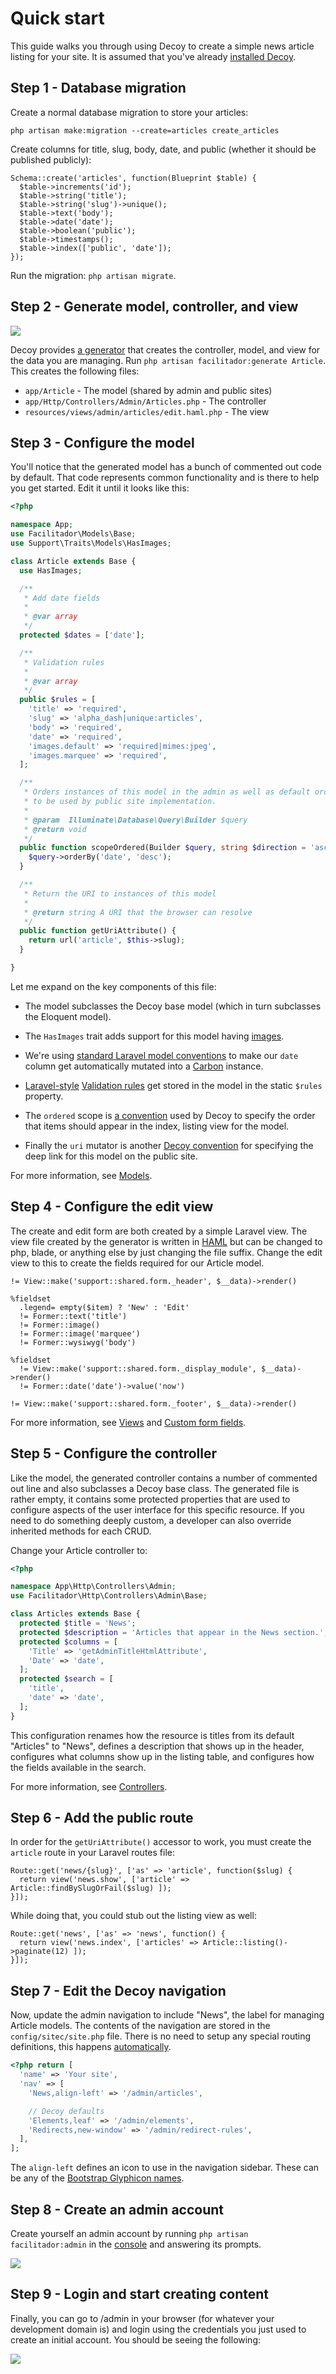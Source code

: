 # Quick start

This guide walks you through using Decoy to create a simple news article listing for your site.  It is assumed that you've already [installed Decoy](index).

## Step 1 - Database migration

Create a normal database migration to store your articles:

```
php artisan make:migration --create=articles create_articles
```

Create columns for title, slug, body, date, and public (whether it should be published publicly):

```php?start_inline=1
Schema::create('articles', function(Blueprint $table) {
  $table->increments('id');
  $table->string('title');
  $table->string('slug')->unique();
  $table->text('body');
  $table->date('date');
  $table->boolean('public');
  $table->timestamps();
  $table->index(['public', 'date']);
});
```

Run the migration: `php artisan migrate`.

## Step 2 - Generate model, controller, and view

![](assets/img/generate.gif)

Decoy provides [a generator](generator) that creates the controller, model, and view for the data you are managing.  Run `php artisan facilitador:generate Article`. This creates the following files:

- `app/Article` - The model (shared by admin and public sites)
- `app/Http/Controllers/Admin/Articles.php` - The controller
- `resources/views/admin/articles/edit.haml.php` - The view

## Step 3 - Configure the model

You'll notice that the generated model has a bunch of commented out code by default.  That code represents common functionality and is there to help you get started.  Edit it until it looks like this:

```php
<?php

namespace App;
use Facilitador\Models\Base;
use Support\Traits\Models\HasImages;

class Article extends Base {
  use HasImages;

  /**
   * Add date fields
   *
   * @var array
   */
  protected $dates = ['date'];

  /**
   * Validation rules
   *
   * @var array
   */
  public $rules = [
    'title' => 'required',
    'slug' => 'alpha_dash|unique:articles',
    'body' => 'required',
    'date' => 'required',
    'images.default' => 'required|mimes:jpeg',
    'images.marquee' => 'required',
  ];

  /**
   * Orders instances of this model in the admin as well as default ordering
   * to be used by public site implementation.
   *
   * @param  Illuminate\Database\Query\Builder $query
   * @return void
   */
  public function scopeOrdered(Builder $query, string $direction = 'asc') {
    $query->orderBy('date', 'desc');
  }

  /**
   * Return the URI to instances of this model
   *
   * @return string A URI that the browser can resolve
   */
  public function getUriAttribute() {
    return url('article', $this->slug);
  }

}
```

Let me expand on the key components of this file:

- The model subclasses the Decoy base model (which in turn subclasses the Eloquent model).

- The `HasImages` trait adds support for this model having [images](images).

- We're using [standard Laravel model conventions](https://laravel.com/docs/eloquent-mutators#date-mutators) to make our `date` column get automatically mutated into a [Carbon](https://github.com/briannesbitt/Carbon) instance.

- [Laravel-style](https://laravel.com/docs/5.3/validation#available-validation-rules) [Validation rules](validation) get stored in the model in the static `$rules` property.

- The `ordered` scope is [a convention](models#ordering) used by Decoy to specify the order that items should appear in the index, listing view for the model.

- Finally the `uri` mutator is another [Decoy convention](models#deep-link) for specifying the deep link for this model on the public site.

For more information, see [Models](models).

## Step 4 - Configure the edit view

The create and edit form are both created by a simple Laravel view.  The view file created by the generator is written in [HAML](https://github.com/arnaud-lb/MtHaml) but can be changed to php, blade, or anything else by just changing the file suffix.  Change the edit view to this to create the fields required for our Article model.

```haml
!= View::make('support::shared.form._header', $__data)->render()

%fieldset
  .legend= empty($item) ? 'New' : 'Edit'
  != Former::text('title')
  != Former::image()
  != Former::image('marquee')
  != Former::wysiwyg('body')

%fieldset
  != View::make('support::shared.form._display_module', $__data)->render()
  != Former::date('date')->value('now')

!= View::make('support::shared.form._footer', $__data)->render()
```

For more information, see [Views](views) and [Custom form fields](custom-fields).

## Step 5 - Configure the controller

Like the model, the generated controller contains a number of commented out line and also subclasses a Decoy base class.  The generated file is rather empty, it contains some protected properties that are used to configure aspects of the user interface for this specific resource.  If you need to do something deeply custom, a developer can also override inherited methods for each CRUD.

Change your Article controller to:

```php
<?php

namespace App\Http\Controllers\Admin;
use Facilitador\Http\Controllers\Admin\Base;

class Articles extends Base {
  protected $title = 'News';
  protected $description = 'Articles that appear in the News section.';
  protected $columns = [
    'Title' => 'getAdminTitleHtmlAttribute',
    'Date' => 'date',
  ];
  protected $search = [
    'title',
    'date' => 'date',
  ];
}
```

This configuration renames how the resource is titles from its default "Articles" to "News", defines a description that shows up in the header, configures what columns show up in the listing table, and configures how the fields available in the search.

For more information, see [Controllers](controllers).

## Step 6 - Add the public route

In order for the `getUriAttribute()` accessor to work, you must create the `article` route in your Laravel routes file:

```php?start_inline=1
Route::get('news/{slug}', ['as' => 'article', function($slug) {
  return view('news.show', ['article' => Article::findBySlugOrFail($slug) ]);
}]);
```

While doing that, you could stub out the listing view as well:

```php?start_inline=1
Route::get('news', ['as' => 'news', function() {
  return view('news.index', ['articles' => Article::listing()->paginate(12) ]);
}]);
```

## Step 7 - Edit the Decoy navigation

Now, update the admin navigation to include "News", the label for managing Article models.  The contents of the navigation are stored in the `config/sitec/site.php` file.  There is no need to setup any special routing definitions, this happens [automatically](routing).

```php
<?php return [
  'name' => 'Your site',
  'nav' => [
    'News,align-left' => '/admin/articles',

    // Decoy defaults
    'Elements,leaf' => '/admin/elements',
    'Redirects,new-window' => '/admin/redirect-rules',
  ],
];
```

The `align-left` defines an icon to use in the navigation sidebar.  These can be  any of the [Bootstrap Glyphicon names](http://getbootstrap.com/components/#glyphicons-glyphs).

## Step 8 - Create an admin account

Create yourself an admin account by running `php artisan facilitador:admin` in the [console](console) and answering its prompts.

![](assets/img/create-admin.gif)

## Step 9 - Login and start creating content

Finally, you can go to /admin in your browser (for whatever your development domain is) and login using the credentials you just used to create an initial account.  You should be seeing the following:

![](assets/img/quick-start.gif)
